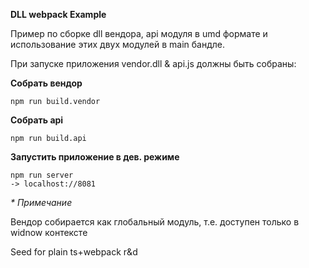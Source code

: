 **DLL webpack Example**

Пример по сборке dll вендора, api модуля в umd формате и использование этих двух модулей
в main бандле.

При запуске приложения vendor.dll & api.js должны быть собраны:

**Собрать вендор**
``` 
npm run build.vendor
```

**Собрать api**
``` 
npm run build.api
```

**Запустить приложение в дев. режиме**
``` 
npm run server
-> localhost://8081
```

_* Примечание_

Вендор собирается как глобальный модуль, т.е. доступен только в widnow контексте

Seed for plain ts+webpack r&amp;d

 
 


